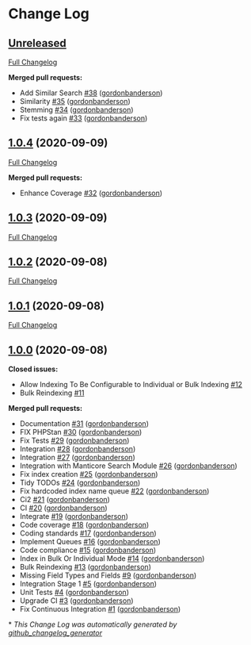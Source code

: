 # Change Log

## [Unreleased](https://github.com/gordonbanderson/freetextsearch/tree/HEAD)

[Full Changelog](https://github.com/gordonbanderson/freetextsearch/compare/1.0.4...HEAD)

**Merged pull requests:**

- Add Similar Search [\#38](https://github.com/gordonbanderson/freetextsearch/pull/38) ([gordonbanderson](https://github.com/gordonbanderson))
- Similarity [\#35](https://github.com/gordonbanderson/freetextsearch/pull/35) ([gordonbanderson](https://github.com/gordonbanderson))
- Stemming [\#34](https://github.com/gordonbanderson/freetextsearch/pull/34) ([gordonbanderson](https://github.com/gordonbanderson))
- Fix tests again [\#33](https://github.com/gordonbanderson/freetextsearch/pull/33) ([gordonbanderson](https://github.com/gordonbanderson))

## [1.0.4](https://github.com/gordonbanderson/freetextsearch/tree/1.0.4) (2020-09-09)
[Full Changelog](https://github.com/gordonbanderson/freetextsearch/compare/1.0.3...1.0.4)

**Merged pull requests:**

- Enhance Coverage [\#32](https://github.com/gordonbanderson/freetextsearch/pull/32) ([gordonbanderson](https://github.com/gordonbanderson))

## [1.0.3](https://github.com/gordonbanderson/freetextsearch/tree/1.0.3) (2020-09-09)
[Full Changelog](https://github.com/gordonbanderson/freetextsearch/compare/1.0.2...1.0.3)

## [1.0.2](https://github.com/gordonbanderson/freetextsearch/tree/1.0.2) (2020-09-08)
[Full Changelog](https://github.com/gordonbanderson/freetextsearch/compare/1.0.1...1.0.2)

## [1.0.1](https://github.com/gordonbanderson/freetextsearch/tree/1.0.1) (2020-09-08)
[Full Changelog](https://github.com/gordonbanderson/freetextsearch/compare/1.0.0...1.0.1)

## [1.0.0](https://github.com/gordonbanderson/freetextsearch/tree/1.0.0) (2020-09-08)
**Closed issues:**

- Allow Indexing To Be Configurable to Individual or Bulk Indexing [\#12](https://github.com/gordonbanderson/freetextsearch/issues/12)
- Bulk Reindexing [\#11](https://github.com/gordonbanderson/freetextsearch/issues/11)

**Merged pull requests:**

- Documentation [\#31](https://github.com/gordonbanderson/freetextsearch/pull/31) ([gordonbanderson](https://github.com/gordonbanderson))
- FIX PHPStan [\#30](https://github.com/gordonbanderson/freetextsearch/pull/30) ([gordonbanderson](https://github.com/gordonbanderson))
- Fix Tests [\#29](https://github.com/gordonbanderson/freetextsearch/pull/29) ([gordonbanderson](https://github.com/gordonbanderson))
- Integration [\#28](https://github.com/gordonbanderson/freetextsearch/pull/28) ([gordonbanderson](https://github.com/gordonbanderson))
- Integration [\#27](https://github.com/gordonbanderson/freetextsearch/pull/27) ([gordonbanderson](https://github.com/gordonbanderson))
- Integration with Manticore Search Module [\#26](https://github.com/gordonbanderson/freetextsearch/pull/26) ([gordonbanderson](https://github.com/gordonbanderson))
- Fix index creation [\#25](https://github.com/gordonbanderson/freetextsearch/pull/25) ([gordonbanderson](https://github.com/gordonbanderson))
- Tidy TODOs [\#24](https://github.com/gordonbanderson/freetextsearch/pull/24) ([gordonbanderson](https://github.com/gordonbanderson))
- Fix hardcoded index name queue [\#22](https://github.com/gordonbanderson/freetextsearch/pull/22) ([gordonbanderson](https://github.com/gordonbanderson))
- Ci2 [\#21](https://github.com/gordonbanderson/freetextsearch/pull/21) ([gordonbanderson](https://github.com/gordonbanderson))
- CI [\#20](https://github.com/gordonbanderson/freetextsearch/pull/20) ([gordonbanderson](https://github.com/gordonbanderson))
- Integrate [\#19](https://github.com/gordonbanderson/freetextsearch/pull/19) ([gordonbanderson](https://github.com/gordonbanderson))
- Code coverage [\#18](https://github.com/gordonbanderson/freetextsearch/pull/18) ([gordonbanderson](https://github.com/gordonbanderson))
- Coding standards [\#17](https://github.com/gordonbanderson/freetextsearch/pull/17) ([gordonbanderson](https://github.com/gordonbanderson))
- Implement Queues [\#16](https://github.com/gordonbanderson/freetextsearch/pull/16) ([gordonbanderson](https://github.com/gordonbanderson))
- Code compliance [\#15](https://github.com/gordonbanderson/freetextsearch/pull/15) ([gordonbanderson](https://github.com/gordonbanderson))
- Index in Bulk Or Individual Mode [\#14](https://github.com/gordonbanderson/freetextsearch/pull/14) ([gordonbanderson](https://github.com/gordonbanderson))
- Bulk Reindexing [\#13](https://github.com/gordonbanderson/freetextsearch/pull/13) ([gordonbanderson](https://github.com/gordonbanderson))
- Missing Field Types and Fields [\#9](https://github.com/gordonbanderson/freetextsearch/pull/9) ([gordonbanderson](https://github.com/gordonbanderson))
- Integration Stage 1 [\#5](https://github.com/gordonbanderson/freetextsearch/pull/5) ([gordonbanderson](https://github.com/gordonbanderson))
- Unit Tests [\#4](https://github.com/gordonbanderson/freetextsearch/pull/4) ([gordonbanderson](https://github.com/gordonbanderson))
- Upgrade CI [\#3](https://github.com/gordonbanderson/freetextsearch/pull/3) ([gordonbanderson](https://github.com/gordonbanderson))
- Fix Continuous Integration [\#1](https://github.com/gordonbanderson/freetextsearch/pull/1) ([gordonbanderson](https://github.com/gordonbanderson))



\* *This Change Log was automatically generated by [github_changelog_generator](https://github.com/skywinder/Github-Changelog-Generator)*